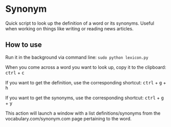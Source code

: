 # Synonym
Quick script to look up the definition of a word or its synonyms. Useful when working on things like writing or reading news articles.

## How to use
Run it in the background via command line:
`sudo python lexicon.py`

When you come across a word you want to look up, copy it to the clipboard:
<kbd>ctrl</kbd> + <kbd>c</kbd>

If you want to get the definition, use the corresponding shortcut:
<kbd>ctrl</kbd> + <kbd>g</kbd> + <kbd>h</kbd>

If you want to get the synonyms, use the corresponding shortcut:
<kbd>ctrl</kbd> + <kbd>g</kbd> + <kbd>y</kbd>

This action will launch a window with a list definitions/synonyms from the vocabulary.com/synonym.com page pertaining to the word.
